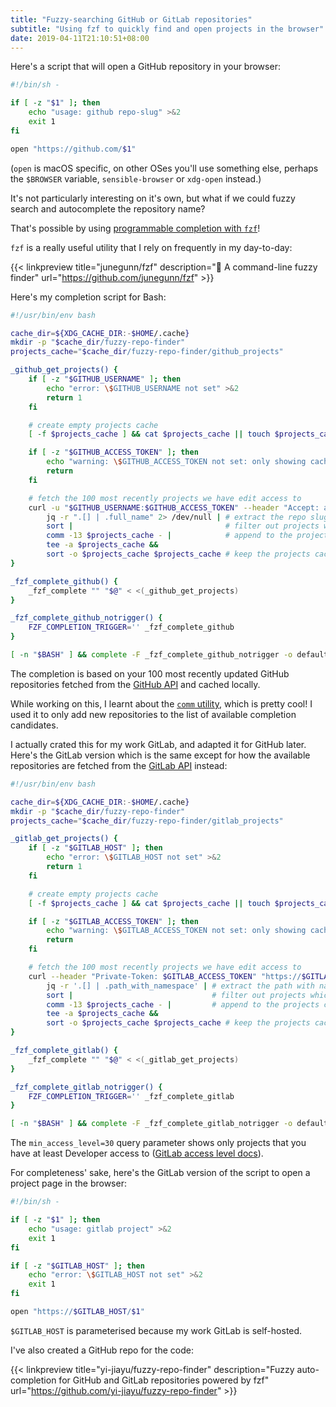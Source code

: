 ```yaml
---
title: "Fuzzy-searching GitHub or GitLab repositories"
subtitle: "Using fzf to quickly find and open projects in the browser"
date: 2019-04-11T21:10:51+08:00
---
```


Here's a script that will open a GitHub repository in your browser:

```sh
#!/bin/sh -

if [ -z "$1" ]; then
	echo "usage: github repo-slug" >&2
	exit 1
fi

open "https://github.com/$1"
```

(`open` is macOS specific, on other OSes you'll use something else, perhaps the
`$BROWSER` variable, `sensible-browser` or `xdg-open` instead.)

It's not particularly interesting on it's own, but what if we could fuzzy search and autocomplete
the repository name?

<script id="asciicast-240294" src="https://asciinema.org/a/240294.js" async></script>

That's possible by using [programmable completion with
`fzf`](https://github.com/junegunn/fzf/wiki/Examples-(completion))!

`fzf` is a really useful utility that I rely on frequently in my day-to-day:

{{< linkpreview title="junegunn/fzf" description="🌸 A command-line fuzzy finder"
url="https://github.com/junegunn/fzf" >}}

Here's my completion script for Bash:

```bash
#!/usr/bin/env bash

cache_dir=${XDG_CACHE_DIR:-$HOME/.cache}
mkdir -p "$cache_dir/fuzzy-repo-finder"
projects_cache="$cache_dir/fuzzy-repo-finder/github_projects"

_github_get_projects() {
	if [ -z "$GITHUB_USERNAME" ]; then
		echo "error: \$GITHUB_USERNAME not set" >&2
		return 1
	fi

	# create empty projects cache
	[ -f $projects_cache ] && cat $projects_cache || touch $projects_cache

	if [ -z "$GITHUB_ACCESS_TOKEN" ]; then
		echo "warning: \$GITHUB_ACCESS_TOKEN not set: only showing cached projects" >&2
		return
	fi

	# fetch the 100 most recently projects we have edit access to
	curl -u "$GITHUB_USERNAME:$GITHUB_ACCESS_TOKEN" --header "Accept: application/vnd.github.v3+json" "https://api.github.com/user/repos?sort=updated&per_page=100" 2> /dev/null |
		jq -r ".[] | .full_name" 2> /dev/null | # extract the repo slug without quotes
		sort |                                  # filter out projects which are already in the cache
		comm -13 $projects_cache - |            # append to the projects cache
		tee -a $projects_cache &&
		sort -o $projects_cache $projects_cache # keep the projects cache sorted  
}

_fzf_complete_github() {
	_fzf_complete "" "$@" < <(_github_get_projects)
}

_fzf_complete_github_notrigger() {
	FZF_COMPLETION_TRIGGER='' _fzf_complete_github
}

[ -n "$BASH" ] && complete -F _fzf_complete_github_notrigger -o default -o bashdefault github
```

The completion is based on your 100 most recently updated GitHub repositories
fetched from the [GitHub
API](https://developer.github.com/v3/repos/#list-your-repositories) and cached
locally.

While working on this, I learnt about the [`comm`
utility](https://en.wikipedia.org/wiki/Comm), which is pretty cool! I used it
to only add new repositories to the list of available completion candidates.

I actually crated this for my work GitLab, and adapted it for GitHub later.
Here's the GitLab version which is the same except for how the available
repositories are fetched from the [GitLab
API](https://docs.gitlab.com/ee/api/projects.html#list-all-projects) instead:

```bash
#!/usr/bin/env bash

cache_dir=${XDG_CACHE_DIR:-$HOME/.cache}
mkdir -p "$cache_dir/fuzzy-repo-finder"
projects_cache="$cache_dir/fuzzy-repo-finder/gitlab_projects"

_gitlab_get_projects() {
	if [ -z "$GITLAB_HOST" ]; then
		echo "error: \$GITLAB_HOST not set" >&2
		return 1
	fi

	# create empty projects cache
	[ -f $projects_cache ] && cat $projects_cache || touch $projects_cache

	if [ -z "$GITLAB_ACCESS_TOKEN" ]; then
		echo "warning: \$GITLAB_ACCESS_TOKEN not set: only showing cached projects" >&2
		return
	fi

	# fetch the 100 most recently projects we have edit access to
	curl --header "Private-Token: $GITLAB_ACCESS_TOKEN" "https://$GITLAB_HOST/api/v4/projects?simple=true&per_page=100&min_access_level=30&order_by=updated_at" 2> /dev/null |
		jq -r '.[] | .path_with_namespace' | # extract the path with namespace without quotes
		sort |                               # filter out projects which are already in the cache
		comm -13 $projects_cache - |         # append to the projects cache
		tee -a $projects_cache &&
		sort -o $projects_cache $projects_cache # keep the projects cache sorted  
}

_fzf_complete_gitlab() {
	_fzf_complete "" "$@" < <(_gitlab_get_projects)
}

_fzf_complete_gitlab_notrigger() {
	FZF_COMPLETION_TRIGGER='' _fzf_complete_gitlab
}

[ -n "$BASH" ] && complete -F _fzf_complete_gitlab_notrigger -o default -o bashdefault gitlab
```

The `min_access_level=30` query parameter shows only projects that you have at
least Developer access to ([GitLab access level
docs](https://docs.gitlab.com/ee/api/members.html)).

For completeness' sake, here's the GitLab version of the script to open a project page in the browser:

```sh
#!/bin/sh -

if [ -z "$1" ]; then
	echo "usage: gitlab project" >&2
	exit 1
fi

if [ -z "$GITLAB_HOST" ]; then
	echo "error: \$GITLAB_HOST not set" >&2
	exit 1
fi

open "https://$GITLAB_HOST/$1"
```

`$GITLAB_HOST` is parameterised because my work GitLab is self-hosted.

I've also created a GitHub repo for the code:

{{< linkpreview title="yi-jiayu/fuzzy-repo-finder" description="Fuzzy auto-completion for GitHub and GitLab repositories powered by fzf"
url="https://github.com/yi-jiayu/fuzzy-repo-finder" >}}
